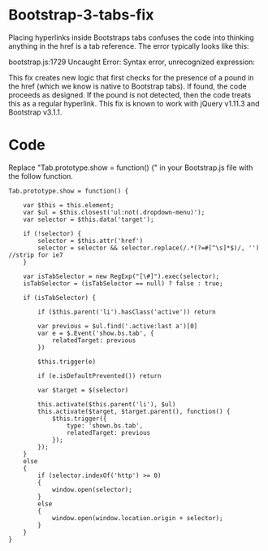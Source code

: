# Bootstrap-3-tabs-fix

Placing hyperlinks inside Bootstraps tabs confuses the code into thinking anything in the href is a tab reference. The error typically  looks like this:

bootstrap.js:1729 Uncaught Error: Syntax error, unrecognized expression: 

This fix creates new logic that first checks for the presence of a pound in the href (which we know is native to Bootstrap tabs). If found, the code proceeds as designed. If the pound is not detected, then the code treats this as a regular hyperlink. This fix is known to work with jQuery v1.11.3 and Bootstrap v3.1.1.

# Code

Replace "Tab.prototype.show = function() {" in your Bootstrap.js file with the follow function.

    Tab.prototype.show = function() {

        var $this = this.element;
        var $ul = $this.closest('ul:not(.dropdown-menu)');
        var selector = $this.data('target');

        if (!selector) {
            selector = $this.attr('href')
            selector = selector && selector.replace(/.*(?=#[^\s]*$)/, '') //strip for ie7
        }

        var isTabSelector = new RegExp("[\#]").exec(selector);
        isTabSelector = (isTabSelector == null) ? false : true;

        if (isTabSelector) {

            if ($this.parent('li').hasClass('active')) return

            var previous = $ul.find('.active:last a')[0]
            var e = $.Event('show.bs.tab', {
                relatedTarget: previous
            })

            $this.trigger(e)

            if (e.isDefaultPrevented()) return

            var $target = $(selector)

            this.activate($this.parent('li'), $ul)
            this.activate($target, $target.parent(), function() {
                $this.trigger({
                    type: 'shown.bs.tab',
                    relatedTarget: previous
                });
            });
        }
        else
        {
            if (selector.indexOf('http') >= 0)
            {
                window.open(selector);
            }
            else
            {
                window.open(window.location.origin + selector);
            }
        }
    }
